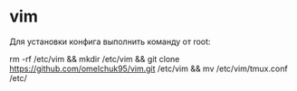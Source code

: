 # vim


Для установки конфига выполнить команду от root:

rm -rf /etc/vim && mkdir /etc/vim && git clone https://github.com/omelchuk95/vim.git /etc/vim && mv /etc/vim/tmux.conf /etc/
